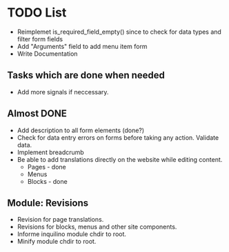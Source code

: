 # TODO List

* Reimplemet is_required_field_empty() since to check for data
  types and filter form fields
* Add "Arguments" field to add menu item form
* Write Documentation

## Tasks which are done when needed

* Add more signals if neccessary.

## Almost DONE

* Add description to all form elements (done?)
* Check for data entry errors on forms before taking any action. Validate data.
* Implement breadcrumb
* Be able to add translations directly on the website while editing content.
    * Pages - done
    * Menus
    * Blocks - done

## Module: Revisions

* Revision for page translations.
* Revisions for blocks, menus and other site components.
* Informe inquilino module chdir to root.
* Minify module chdir to root.
